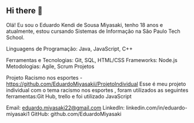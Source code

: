 ## Hi there 👋
Olá! Eu sou o Eduardo Kendi de Sousa Miyasaki, tenho 18 anos e atualmente, estou cursando Sistemas de Informação na São Paulo Tech School.

Linguagens de Programação: Java, JavaScript, C++                                         



Ferramentas e Tecnologias: Git, SQL, HTML/CSS
Frameworks: Node.js
Metodologias: Agile, Scrum
Projetos

Projeto Racismo nos esportes - https://github.com/EduardoMiyasakii/ProjetoIndividual
Esse é meu projeto individual com o tema racismo nos esportes , foram utilizados as seguintes ferramentas:Git Hub, trello
e foi utilizado JavaScript

Email: eduardo.miyasaki22@gmail.com
LinkedIn: linkedin.com/in/eduardo-miyasaki1
GitHub: github.com/EduardoMiyasaki
<!--
**EduardoMiyasaki/EduardoMiyasaki** is a ✨ _special_ ✨ repository because its `README.md` (this file) appears on your GitHub profile.

Here are some ideas to get you started:

- 🔭 I’m currently working on ...
- 🌱 I’m currently learning ...
- 👯 I’m looking to collaborate on ...
- 🤔 I’m looking for help with ...
- 💬 Ask me about ...
- 📫 How to reach me: ...
- 😄 Pronouns: ...
- ⚡ Fun fact: ...
-->
